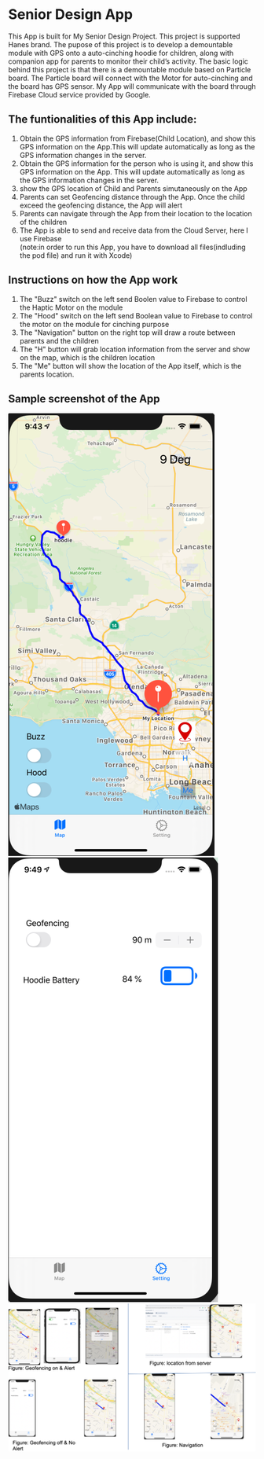 
# Senior Design App
This App is built for My Senior Design Project. This project is supported Hanes brand. The pupose of this project is to develop a demountable module with GPS onto a auto-cinching hoodie for children, along with companion app for parents to monitor their child’s activity. The basic logic behind this project is that there is a demountable module based on Particle board. The Particle board will connect with the Motor for auto-cinching and the board has GPS sensor. My App will communicate with the board through Firebase Cloud service provided by Google. 


## The funtionalities of this App include:
1. Obtain the GPS information from Firebase(Child Location), and show this GPS information on the App.This will update automatically as long as the GPS information changes in the server. 
2. Obtain the GPS information for the person who is using it, and show this GPS information on the App. This will update automatically as long as the GPS information changes in the server. 
3. show the GPS location of Child and Parents simutaneously on the App
4. Parents can set Geofencing distance through the App. Once the child exceed the geofencing distance, the App will alert
5. Parents can navigate through the App from their location to the location of the children
6. The App is able to send and receive data from the Cloud Server, here I use Firebase <br />
(note:in order to run this App, you have to download all files(indluding the pod file) and run it with Xcode)

## Instructions on how the App work
1. The "Buzz" switch on the left send Boolen value to Firebase to control the Haptic Motor on the module 
2. The "Hood" switch on the left send Boolean value to Firebase to control the motor on the module for cinching purpose
3. The "Navigation" button on the right top will draw a route between parents and the children
4. The "H" button will grab location information from the server and show on the map, which is the children location
5. The "Me" button will show the location of the App itself, which is the parents location.

## Sample screenshot of the App
![alt text](https://github.com/Ji1998/SeniorDesignApp/blob/master/Screen%20Shot%202020-04-02%20at%2021.43.56.png)
![alt text](https://github.com/Ji1998/SeniorDesignApp/blob/master/Screen%20Shot%202020-04-02%20at%2021.49.51.png)
![alt text](https://github.com/Ji1998/SeniorDesignApp/blob/master/Screen%20Shot%202020-04-03%20at%2009.58.43.png)

